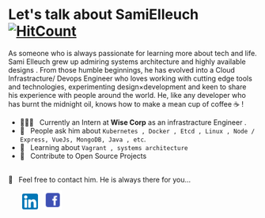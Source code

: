 # Let's talk about SamiElleuch [![HitCount](http://hits.dwyl.com/Samielleuch/Samielleuch.svg)](http://hits.dwyl.com/Samielleuch/Samielleuch)

As someone who is always passionate for learning more about tech and life. Sami Elleuch grew up admiring systems architecture and highly available designs . From those humble beginnings, he has evolved into a Cloud Infrastracture/ Devops Engineer who loves working with cutting edge tools and technologies, experimenting design×development and keen to share his experience with people around the world. He, like any developer who has burnt the midnight oil, knows how to make a mean cup of coffee ☕️ ! 

  * 👨🏻‍💻 &nbsp; Currently an Intern at **Wise Corp** as an infrastracture Engineer .
  * 💬 &nbsp; People ask him about `Kubernetes , Docker , Etcd , Linux , Node / Express, VueJs, MongoDB, Java , etc`.
  * 📖 &nbsp; Learning about `Vagrant , systems architecture`
  * 🤝 &nbsp; Contribute to Open Source Projects

<br />
📩 &nbsp; Feel free to contact him. He is always there for you...

&nbsp; &nbsp; &nbsp; &nbsp;[![LinkedIn](https://raw.githubusercontent.com/Samielleuch/Samielleuch/master/linkedin-icon.png)](https://www.linkedin.comin/sami-elleuch/) &nbsp;&nbsp;[![Facebook](https://raw.githubusercontent.com/Samielleuch/Samielleuch/master/facebook-icon.png)](https://web.facebook.comsami.elleuch.2/)
